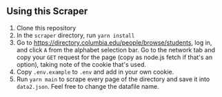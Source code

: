 ## Using this Scraper 

1. Clone this repository
2. In the `scraper` directory, run `yarn install`
3. Go to https://directory.columbia.edu/people/browse/students, log in, and click `A` from the alphabet selection bar. Go to the network tab and copy your `GET` request for the page (copy as node.js fetch if that's an option), taking note of the cookie that's used. 
4. Copy `.env.example` to `.env` and add in your own cookie.
5. Run `yarn main` to scrape every page of the directory and save it into `data2.json`. Feel free to change the datafile name.